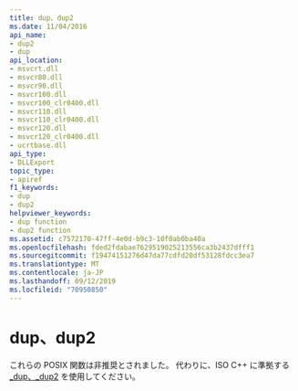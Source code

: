 ```yaml
---
title: dup、dup2
ms.date: 11/04/2016
api_name:
- dup2
- dup
api_location:
- msvcrt.dll
- msvcr80.dll
- msvcr90.dll
- msvcr100.dll
- msvcr100_clr0400.dll
- msvcr110.dll
- msvcr110_clr0400.dll
- msvcr120.dll
- msvcr120_clr0400.dll
- ucrtbase.dll
api_type:
- DLLExport
topic_type:
- apiref
f1_keywords:
- dup
- dup2
helpviewer_keywords:
- dup function
- dup2 function
ms.assetid: c7572170-47ff-4e0d-b9c3-10f0ab0ba40a
ms.openlocfilehash: fded2fdabae7629519025213556ca3b2437dfff1
ms.sourcegitcommit: f19474151276d47da77cdfd20df53128fdcc3ea7
ms.translationtype: MT
ms.contentlocale: ja-JP
ms.lasthandoff: 09/12/2019
ms.locfileid: "70950850"
---
```

# <a name="dup-dup2"></a>dup、dup2

これらの POSIX 関数は非推奨とされました。 代わりに、ISO C++ に準拠する [_dup、_dup2](dup-dup2.md) を使用してください。